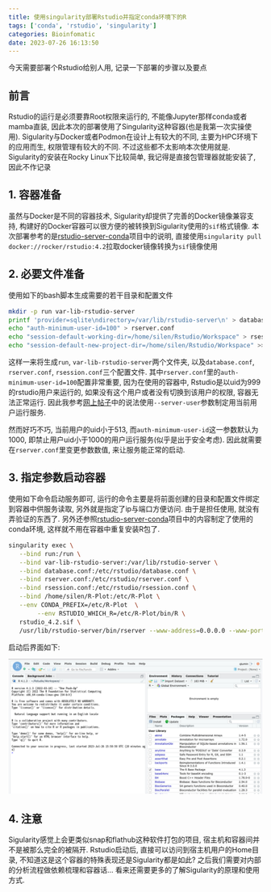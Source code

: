 ```yaml
---
title: 使用singularity部署Rstudio并指定conda环境下的R
tags: ['conda', 'rstudio', 'singularity']
categories: Bioinfomatic
date: 2023-07-26 16:13:50
---
```


今天需要部署个Rstudio给别人用, 记录一下部署的步骤以及要点
<!-- 摘要部分 -->
<!-- more -->

## 前言
Rstudio的运行是必须要靠Root权限来运行的, 不能像Jupyter那样conda或者mamba直装, 因此本次的部署使用了Singularity这种容器(也是我第一次实操使用). Sigularity与Docker或者Podmon在设计上有较大的不同, 主要为HPC环境下的应用而生, 权限管理有较大的不同. 不过这些都不太影响本次使用就是. Sigularity的安装在Rocky Linux下比较简单, 我记得是直接包管理器就能安装了, 因此不作记录

## 1. 容器准备
虽然与Docker是不同的容器技术, Sigularity却提供了完善的Docker镜像兼容支持, 构建好的Docker容器可以很方便的被转换到Sigularity使用的`sif`格式镜像. 本次部署参考的是[rstudio-server-conda](https://github.com/grst/rstudio-server-conda/blob/master/README.md)项目中的说明, 直接使用`singularity pull docker://rocker/rstudio:4.2`拉取docker镜像转换为`sif`镜像使用

## 2. 必要文件准备

使用如下的bash脚本生成需要的若干目录和配置文件

```bash
mkdir -p run var-lib-rstudio-server
printf 'provider=sqlite\ndirectory=/var/lib/rstudio-server\n' > database.conf
echo "auth-minimum-user-id=100" > rserver.conf
echo "session-default-working-dir=/home/silen/Rstudio/Workspace" > rsession.conf
echo "session-default-new-project-dir=/home/silen/Rstudio/Workspace" >> rsession.conf
```

这样一来将生成`run`, `var-lib-rstudio-server`两个文件夹, 以及`database.conf`, `rserver.conf`, `rsession.conf`三个配置文件. 其中`rserver.conf`里的`auth-minimum-user-id=100`配置非常重要, 因为在使用的容器中, Rstudio是以uid为999的rstudio用户来运行的, 如果没有这个用户或者没有切换到该用户的权限, 容器无法正常运行. 因此我参考[网上帖子](https://github.com/grst/rstudio-server-conda/pull/18)中的说法使用`--server-user`参数制定用当前用户运行服务.

然而好巧不巧, 当前用户的uid小于513, 而`auth-minimum-user-id`这一参数默认为1000, 即禁止用户uid小于1000的用户运行服务(似乎是出于安全考虑). 因此就需要在`rserver.conf`里变更参数数值, 来让服务能正常的启动.

## 3. 指定参数启动容器

使用如下命令启动服务即可, 运行的命令主要是将前面创建的目录和配置文件绑定到容器中供服务读取, 另外就是指定了ip与端口方便访问. 由于是担任使用, 就没有弄验证的东西了. 另外还参照[rstudio-server-conda](https://github.com/grst/rstudio-server-conda/blob/master/README.md)项目中的内容制定了使用的conda环境, 这样就不用在容器中重复安装R包了.

```bash
singularity exec \
   --bind run:/run \
   --bind var-lib-rstudio-server:/var/lib/rstudio-server \
   --bind database.conf:/etc/rstudio/database.conf \
   --bind rserver.conf:/etc/rstudio/rserver.conf \
   --bind rsession.conf:/etc/rstudio/rsession.conf \
   --bind /home/silen/R-Plot:/etc/R-Plot \
   --env CONDA_PREFIX=/etc/R-Plot  \
        --env RSTUDIO_WHICH_R=/etc/R-Plot/bin/R \
   rstudio_4.2.sif \
   /usr/lib/rstudio-server/bin/rserver --www-address=0.0.0.0 --www-port=7788 --server-user=$(whoami)
```

启动后界面如下:

![ui](https://raw.githubusercontent.com/SilenWang/Gallary/master/2023/07/upgit_20230727_1690390228.png)

## 4. 注意

Sigularity感觉上会更类似snap和flathub这种软件打包的项目, 宿主机和容器间并不是被那么完全的被隔开. Rstudio启动后, 直接可以访问到宿主机用户的Home目录, 不知道这是这个容器的特殊表现还是Sigularity都是如此? 之后我们需要对内部的分析流程做依赖梳理和容器话... 看来还需要更多的了解Sigularity的原理和使用方式.
